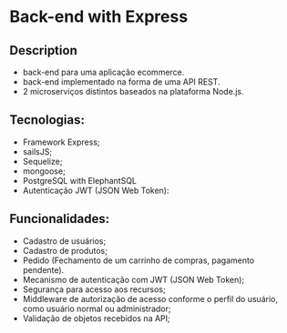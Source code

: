 # Back-end with Express

## Description
- back-end para uma aplicação ecommerce.
- back-end implementado na forma de uma API REST. 
- 2 microserviços distintos baseados na plataforma Node.js.

## Tecnologias:
- Framework Express;
- sailsJS;
- Sequelize;
- mongoose;
- PostgreSQL with ElephantSQL 
- Autenticação JWT (JSON Web Token):

## Funcionalidades:

- Cadastro de usuários;
- Cadastro de produtos;
- Pedido (Fechamento de um carrinho de compras, pagamento pendente).
- Mecanismo de autenticação com JWT (JSON Web Token);
- Segurança para acesso aos recursos;
- Middleware de autorização de acesso conforme o perfil do usuário, como usuário normal ou administrador;
- Validação de objetos recebidos na API;
